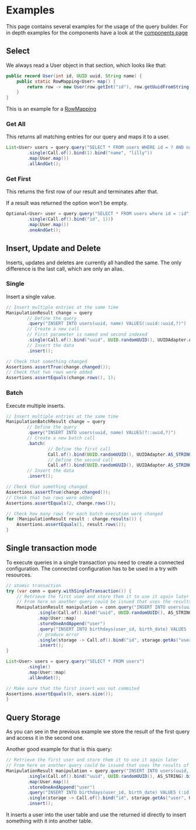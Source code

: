 # Examples

This page contains several examples for the usage of the query builder.
For in depth examples for the components have a look at the [components page](components.md)

## Select

We always read a User object in that section, which looks like that:

```java
public record User(int id, UUID uuid, String name) {
    public static RowMapping<User> map() {
        return row -> new User(row.getInt("id"), row.getUuidFromString("uuid"), row.getString("name"));
    }
}
```

This is an example for a [RowMapping](components.md#row-mapping)

### Get All

This returns all matching entries for our query and maps it to a user.

```java
List<User> users = query.query("SELECT * FROM users WHERE id = ? AND name ILIKE :name")
        .single(Call.of().bind(1).bind("name", "lilly"))
        .map(User.map())
        .allAndGet();
```

### Get First

This returns the first row of our result and terminates after that.

If a result was returned the option won't be empty.

```java
Optional<User> user = query.query("SELECT * FROM users where id = :id")
        .single(Call.of().bind("id", 1)))
        .map(User.map())
        .oneAndGet();
```



## Insert, Update and Delete

Inserts, updates and deletes are currently all handled the same.
The only difference is the last call, which are only an alias.

### Single

Insert a single value.

```java
// Insert multiple entries at the same time
ManipulationResult change = query
        // Define the query
        .query("INSERT INTO users(uuid, name) VALUES(:uuid::uuid,?)")
        // Create a new call
        // First parameter is named and second indexed
        .single(Call.of().bind("uuid", UUID.randomUUID(), UUIDAdapter.AS_STRING).bind("someone"))
        // Insert the data
        .insert();

// Check that something changed
Assertions.assertTrue(change.changed());
// Check that two rows were added
Assertions.assertEquals(change.rows(), 1);
```

### Batch

Execute multiple inserts.

```java
// Insert multiple entries at the same time
ManipulationBatchResult change = query
        // Define the query
        .query("INSERT INTO users(uuid, name) VALUES(?::uuid,?)")
        // Create a new batch call
        .batch(
                // Define the first call
                Call.of().bind(UUID.randomUUID(), UUIDAdapter.AS_STRING).bind("someone"),
                // Define the second call
                Call.of().bind(UUID.randomUUID(), UUIDAdapter.AS_STRING).bind("someone else"))
        // Insert the data
        .insert();

// Check that something changed
Assertions.assertTrue(change.changed());
// Check that two rows were added
Assertions.assertEquals(2, change.rows());

// Check how many rows for each batch execution were changed
for (ManipulationResult result : change.results()) {
    Assertions.assertEquals(1, result.rows());
}
```

## Single transaction mode

To execute queries in a single transaction you need to create a connected configuration.
The connected configuration has to be used in a try with resources.

```java
// atomic transaction
try (var conn = query.withSingleTransaction()) {
    // Retrieve the first user and store them it to use it again later
    // From here on another query could be issued that uses the results of this query
    ManipulationResult manipulation = conn.query("INSERT INTO users(uuid, name) VALUES (:uuid::uuid, :name) RETURNING id, uuid, name")
            .single(Call.of().bind("uuid", UUID.randomUUID(), AS_STRING).bind("name", "lilly")))
            .map(User::map)
            .storeOneAndAppend("user")
            .query("INSERT INTO birthdays(user_id, birth_date) VALUES (:id, :date)")
            // produce error
            .single(storage -> Call.of().bind("id", storage.getAs("user", User.class).get().id()).bind("date", "").asSingleCall())
            .insert();
}

List<User> users = query.query("SELECT * FROM users")
        .single()
        .map(User::map)
        .allAndGet();

// Make sure that the first insert was not commited
Assertions.assertEquals(0, users.size());
}
```

## Query Storage

As you can see in the previous example we store the result of the first query and access it in the second one.

Another good example for that is this query:

```java
// Retrieve the first user and store them it to use it again later
// From here on another query could be issued that uses the results of this query
ManipulationResult manipulation = query.query("INSERT INTO users(uuid, name) VALUES (:uuid::uuid, :name) RETURNING id, uuid, name")
        .single(Call.of().bind("uuid", UUID.randomUUID(), AS_STRING).bind("name", "lilly"))
        .map(User.map())
        .storeOneAndAppend("user")
        .query("INSERT INTO birthdays(user_id, birth_date) VALUES (:id, :date)")
        .single(storage -> Call.of().bind("id", storage.getAs("user", User.class).get().id()).bind("date", LocalDate.of(1990, 1, 1)).asSingleCall())
        .insert();
```

It inserts a user into the user table and use the returned id directly to insert something with it into another table.
